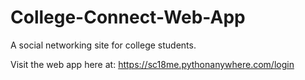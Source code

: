 # College-Connect-Web-App
A social networking site for college students.

Visit the web app here at: https://sc18me.pythonanywhere.com/login
